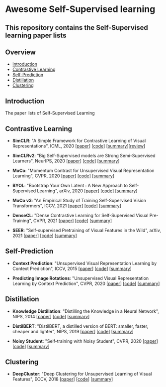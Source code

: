 # Awesome Self-Supervised learning

This repository contains the Self-Supervised learning paper lists
---

## Overview

- [introduction](#introduction)
- [Contrastive Learning](#Contrastive-Learning)
- [Self-Prediction](#Self-Prediction)
- [Distillation](#Distillation)
- [Clustering](#clustering)

## Introduction

The paper lists of Self-Supervised Learning



## Contrastive Learning
- **SimCLR**: "A Simple Framework for Contrastive Learning of Visual Representations", ICML, 2020 [[paper](https://arxiv.org/abs/2002.05709)] [[code](https://github.com/sthalles/SimCLR)] [[summary](summary/SimCLR.md)][[review](review/SimCLR.md)]

- **SimCLRv2**: "Big Self-Supervised models are Strong Semi-Supervised Learners", NeurIPS, 2020 [[paper](https://arxiv.org/abs/2006.10029v2)] [[code](https://github.com/google-research/simclr)] [[summary](summary/SimCLRv2.md)]

- **MoCo**: "Momentum Contrast for Unsupervised Visual Representation Learning", CVPR, 2020 [[paper](https://arxiv.org/abs/2104.02057)] [[code](https://github.com/facebookresearch/moco)] [[summary](summary/moco.md)]

- **BYOL**: "Bootstrap Your Own Latent : A New Approach to Self-Supervised Learning", arXiv, 2020 [[paper](https://arxiv.org/abs/2006.07733)] [[code](https://github.com/open-mmlab/mmselfsup)] [[summary](summary/BYOL.md)]

- **MoCo v3**: "An Empirical Study of Training Self-Supervised Vision Transformers", ICCV, 2021 [[paper](https://arxiv.org/pdf/2011.09157.pdf)] [[code](https://github.com/facebookresearch/moco-v3)] [[summary](summary/MoCo_v3.md)]

- **DenseCL**: "Dense Contrastive Learning for Self-Supervised Visual Pre-Training", CVPR, 2021 [[paper](https://arxiv.org/abs/1911.05722)] [[code](https://github.com/WXinlong/DenseCL)] [[summary](summary/MoCo.md)]

- **SEER**: "Self-supervised Pretraining of Visual Features in the Wild", arXiv, 2021 [[paper](https://arxiv.org/abs/2103.01988)] [[code](https://github.com/facebookresearch/vissl)] [[summary](summary/SEER.md)]

## Self-Prediction
- **Context Prediction**: "Unsupervised Visual Representation Learning by Context Prediction", ICCV, 2015 [[paper](https://arxiv.org/pdf/1505.05192.pdf)] [[code](https://github.com/open-mmlab/mmselfsup/tree/main/configs/selfsup/relative_loc)] [[summary](summary/Context_Prediction.md)]

- **Predicting Image Rotations**: "Unsupervised Visual Representation Learning by Context Prediction", CVPR, 2020 [[paper](https://arxiv.org/pdf/1803.07728.pdf)] [[code](https://github.com/gidariss/FeatureLearningRotNet)] [[summary](summary/Predicting_Image_Rotations.md)]

## Distillation
- **Knowledge Distillation**: "Distilling the Knowledge in a Neural Network", NIPS, 2014 [[paper](https://arxiv.org/pdf/1503.02531.pdf)] [[code](https://github.com/SforAiDl/KD_Lib)] [[summary](summary/Knowledge_Distillation.md)]
  
- **DistilBERT**: "DistilBERT, a distilled version of BERT: smaller, faster, cheaper and lighter", NIPS, 2019 [[paper](https://arxiv.org/pdf/1910.01108.pdf)] [[code](https://github.com/huggingface/transformers/blob/main/src/transformers/models/distilbert/modeling_distilbert.py)] [[summary](summary/DistilBERT.md)]

- **Noisy Student**: "Self-training with Noisy Student", CVPR, 2020 [[paper](https://arxiv.org/pdf/1911.04252.pdf)] [[code](https://github.com/google-research/noisystudent)] [[summary](summary/Noisy_Student.md)]

## Clustering
- **DeepCluster**: "Deep Clustering for Unsupervised Learning of Visual Features", ECCV, 2018 [[paper](https://arxiv.org/pdf/1807.05520.pdf)] [[code](https://github.com/facebookresearch/deepcluster)] [[summary](summary/DeepCluster.md)]
